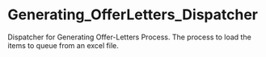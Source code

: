 # Generating_OfferLetters_Dispatcher
Dispatcher for Generating Offer-Letters Process. The process to load the items to queue from an excel file.
